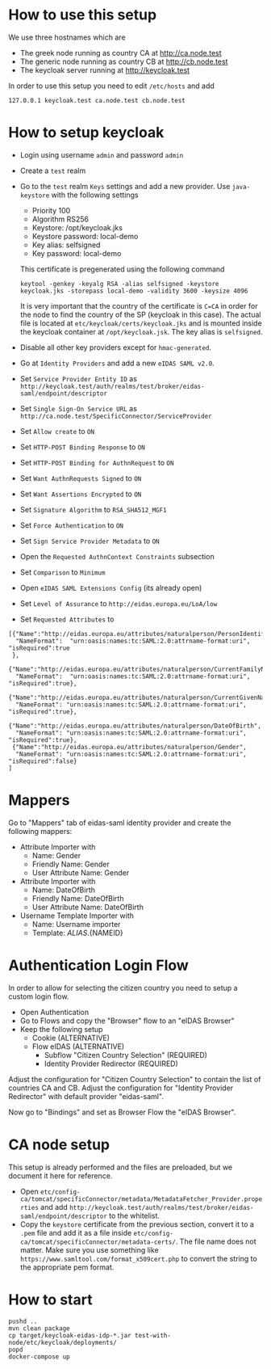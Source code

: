 
# How to use this setup

We use three hostnames which are 

 - The greek node running as country CA at http://ca.node.test
 - The generic node running as country CB at http://cb.node.test
 - The keycloak server running at http://keycloak.test 

In order to use this setup you need to edit `/etc/hosts` and add 

```
127.0.0.1 keycloak.test ca.node.test cb.node.test
```

# How to setup keycloak 

 - Login using username `admin` and password `admin`
 - Create a `test` realm
 - Go to the `test` realm `Keys` settings and add a new provider. Use `java-keystore` with the following settings

   * Priority 100
   * Algorithm RS256
   * Keystore: /opt/keycloak.jks
   * Keystore password: local-demo 
   * Key alias: selfsigned
   * Key password: local-demo

   This certificate is pregenerated using the following command 

   ```
   keytool -genkey -keyalg RSA -alias selfsigned -keystore keycloak.jks -storepass local-demo -validity 3600 -keysize 4096
   ```

   It is very important that the country of the certificate is `C=CA` in order for the node to find the 
   country of the SP (keycloak in this case). The actual file is located at `etc/keycloak/certs/keycloak.jks` and is mounted inside the keycloak container at `/opt/keycloak.jsk`. The key alias is `selfsigned`. 

 - Disable all other key providers except for `hmac-generated`. 
 - Go at `Identity Providers` and add a new `eIDAS SAML v2.0`. 
 - Set `Service Provider Entity ID` as `http://keycloak.test/auth/realms/test/broker/eidas-saml/endpoint/descriptor`
 - Set `Single Sign-On Service URL` as `http://ca.node.test/SpecificConnector/ServiceProvider`
 - Set `Allow create` to `ON`
 - Set `HTTP-POST Binding Response` to `ON`
 - Set `HTTP-POST Binding for AuthnRequest` to `ON`
 - Set `Want AuthnRequests Signed` to `ON`
 - Set `Want Assertions Encrypted` to `ON`
 - Set `Signature Algorithm` to `RSA_SHA512_MGF1`
 - Set `Force Authentication` to `ON`
 - Set `Sign Service Provider Metadata` to `ON`
 - Open the `Requested AuthnContext Constraints` subsection
 - Set `Comparison` to `Minimum`
 - Open `eIDAS SAML Extensions Config` (its already open)
 - Set `Level of Assurance` to `http://eidas.europa.eu/LoA/low`
 - Set `Requested Attributes` to 
 
  ```
  [{"Name":"http://eidas.europa.eu/attributes/naturalperson/PersonIdentifier", 
    "NameFormat":  "urn:oasis:names:tc:SAML:2.0:attrname-format:uri", "isRequired":true
   }, 
   {"Name":"http://eidas.europa.eu/attributes/naturalperson/CurrentFamilyName",
    "NameFormat":  "urn:oasis:names:tc:SAML:2.0:attrname-format:uri", "isRequired":true},
   {"Name":"http://eidas.europa.eu/attributes/naturalperson/CurrentGivenName",
    "NameFormat": "urn:oasis:names:tc:SAML:2.0:attrname-format:uri", "isRequired":true},
   {"Name":"http://eidas.europa.eu/attributes/naturalperson/DateOfBirth",
    "NameFormat": "urn:oasis:names:tc:SAML:2.0:attrname-format:uri", "isRequired":true},
   {"Name":"http://eidas.europa.eu/attributes/naturalperson/Gender",
    "NameFormat": "urn:oasis:names:tc:SAML:2.0:attrname-format:uri", "isRequired":false}
  ]
  ```

# Mappers 

Go to "Mappers" tab of eidas-saml identity provider and create the following mappers: 

 - Attribute Importer with 
   - Name: Gender
   - Friendly Name: Gender
   - User Attribute Name: Gender
 - Attribute Importer with 
   - Name: DateOfBirth
   - Friendly Name: DateOfBirth
   - User Attribute Name: DateOfBirth
 - Username Template Importer with
   - Name: Username importer
   - Template: ${ALIAS}.${NAMEID}

# Authentication Login Flow 

In order to allow for selecting the citizen country you need to setup a custom login flow. 

 - Open Authentication 
 - Go to Flows and copy the "Browser" flow to an "eIDAS Browser"
 - Keep the following setup 
   - Cookie (ALTERNATIVE)
   - Flow eIDAS (ALTERNATIVE)
     - Subflow "Citizen Country Selection" (REQUIRED)
     - Identity Provider Redirector (REQUIRED) 

Adjust the configuration for "Citizen Country Selection" to contain the list of countries CA and CB.
Adjust the configuration for "Identity Provider Redirector" with default provider "eidas-saml".

Now go to "Bindings" and set as Browser Flow the "eIDAS Browser".

# CA node setup 

This setup is already performed and the files are preloaded, but we document it here for reference. 

 - Open `etc/config-ca/tomcat/specificConnector/metadata/MetadataFetcher_Provider.properties` and add 
   `http://keycloak.test/auth/realms/test/broker/eidas-saml/endpoint/descriptor` to the whitelist. 
 - Copy the `keystore` certificate from the previous section, convert it to a `.pem` file and add it 
   as a file inside `etc/config-ca/tomcat/specificConnector/metadata-certs/`. The file name does not 
   matter. Make sure you use something like `https://www.samltool.com/format_x509cert.php` to convert
   the string to the appropriate pem format.


# How to start 

```
pushd ..
mvn clean package
cp target/keycloak-eidas-idp-*.jar test-with-node/etc/keycloak/deployments/
popd
docker-compose up
```

